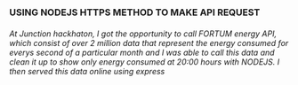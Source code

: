 ###  USING NODEJS HTTPS METHOD TO MAKE API REQUEST
###### At Junction hackhaton, I got the opportunity to call FORTUM energy API, which consist of over 2 million data that represent the energy consumed for everys second of a particular month and I was able to call this data and clean it up to show only energy consumed at 20:00 hours with NODEJS. I then served this data online using express